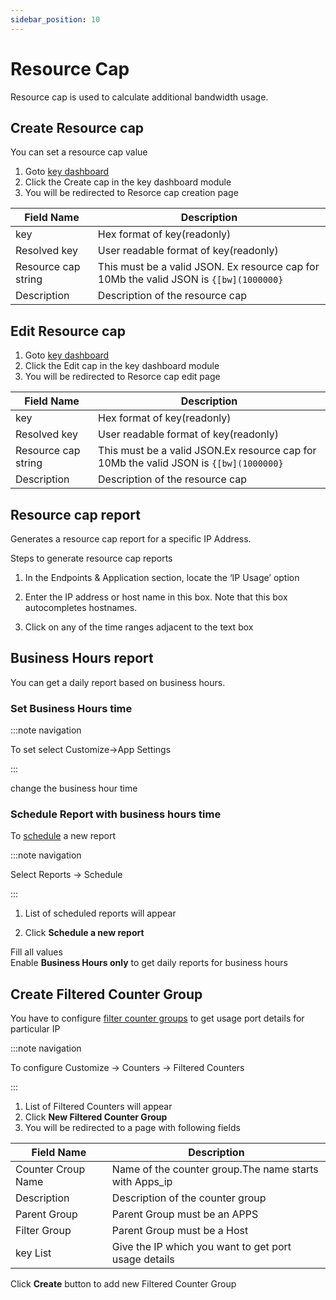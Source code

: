 ```yaml
---
sidebar_position: 10
---
```


# Resource Cap

Resource cap is used to calculate additional bandwidth usage.

## Create Resource cap

You can set a resource cap value

1. Goto [key dashboard](/docs/ug/ui/key_dashboard)
2. Click the Create cap in the key dashboard module
3. You will be redirected to Resorce cap creation page

| Field Name          | Description                                                                            |
| ------------------- | -------------------------------------------------------------------------------------- |
| key                 | Hex format of key(readonly)                                                            |
| Resolved key        | User readable format of key(readonly)                                                  |
| Resource cap string | This must be a valid JSON. Ex resource cap for 10Mb the valid JSON is `{[bw](1000000}` |
| Description         | Description of the resource cap                                                        |

## Edit Resource cap

1. Goto [key dashboard](/docs/ug/ui/key_dashboard)
2. Click the Edit cap in the key dashboard module
3. You will be redirected to Resorce cap edit page

| Field Name          | Description                                                                          |
| ------------------- | ------------------------------------------------------------------------------------ |
| key                 | Hex format of key(readonly)                                                          |
| Resolved key        | User readable format of key(readonly)                                                |
| Resource cap string | This must be a valid JSON.Ex resource cap for 10Mb the valid JSON is `{[bw](1000000}` |
| Description         | Description of the resource cap                                                      |

## Resource cap report

Generates a resource cap report for a specific IP Address.

Steps to generate resource cap reports  

1. In the Endpoints & Application section, locate the ‘IP Usage’
   option  

2. Enter the IP address or host name in this box. Note that this box
   autocompletes hostnames.  

3. Click on any of the time ranges adjacent to the text box

## Business Hours report

You can get a daily report based on business hours.

### Set Business Hours time

:::note navigation

To set select Customize-\>App Settings

:::

change the business hour time

### Schedule Report with business hours time

To [schedule](/docs/ug/reports/schedreports) a new report

:::note navigation

Select Reports -\> Schedule

:::

1. List of scheduled reports will appear  

2. Click **Schedule a new report**

Fill all values  
Enable **Business Hours only** to get daily reports for business hours

## Create Filtered Counter Group

You have to configure [filter counter
groups](/docs/ug/cg/custom#filtered-counter-groups) to get usage
port details for particular IP

:::note navigation

To configure Customize -\> Counters -\> Filtered Counters

:::

1. List of Filtered Counters will appear
2. Click **New Filtered Counter Group**
3. You will be redirected to a page with following fields

| Field Name         | Description                                            |
| ------------------ | ------------------------------------------------------ |
| Counter Croup Name | Name of the counter group.The name starts with Apps_ip |
| Description        | Description of the counter group                       |
| Parent Group       | Parent Group must be an APPS                           |
| Filter Group       | Parent Group must be a Host                            |
| key List           | Give the IP which you want to get port usage details   |

Click **Create** button to add new Filtered Counter Group
